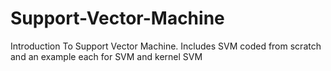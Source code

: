 # Support-Vector-Machine
Introduction To Support Vector Machine. Includes SVM coded from scratch and an example each for SVM and kernel SVM
